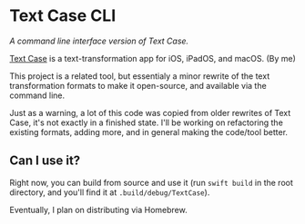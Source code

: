 # Text Case CLI
*A command line interface version of Text Case.*

[Text Case][tc] is a text-transformation app for iOS, iPadOS, and macOS. (By me)

This project is a related tool, but essentialy a minor rewrite of the text transformation formats to make it open-source, and available via the command line.

Just as a warning, a lot of this code was copied from older rewrites of Text Case, it's not exactly in a finished state. I'll be working on refactoring the existing formats, adding more, and in general making the code/tool better.

## Can I use it?

Right now, you can build from source and use it (run `swift build` in the root directory, and you'll find it at `.build/debug/TextCase`). 

Eventually, I plan on distributing via Homebrew.

[tc]: http://textcase.app
